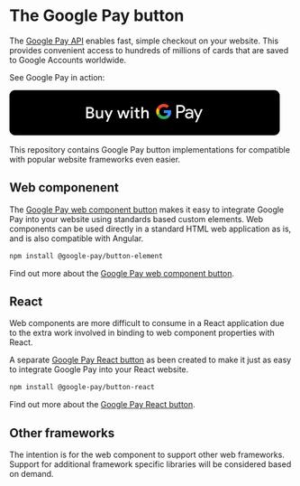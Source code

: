 # The Google Pay button

The [Google Pay API][google-pay] enables fast, simple checkout on your website. This provides convenient access to hundreds of millions of cards that are saved to Google Accounts worldwide.

See Google Pay in action:

[![Buy with Google Pay](docs/images/google-pay-button.svg)][live-demo]

This repository contains Google Pay button implementations for compatible with popular website frameworks even easier.

## Web componenent

The [Google Pay web component button][button-element] makes it easy to integrate Google Pay into your website using standards based custom elements. Web components can be used directly in a standard HTML web application as is, and is also compatible with Angular.

```sh
npm install @google-pay/button-element
```

Find out more about the [Google Pay web component button][button-element].

## React

Web components are more difficult to consume in a React application due to the extra work involved in binding to web component properties with React.

A separate [Google Pay React button][button-react] as been created to make it just as easy to integrate Google Pay into your React website.

```sh
npm install @google-pay/button-react
```

Find out more about the [Google Pay React button][button-react].

## Other frameworks

The intention is for the web component to support other web frameworks. Support for additional framework specific libraries will be considered based on demand.

[google-pay]: https://developers.google.com/pay/api/web/overview
[button-element]: src/button-element
[button-react]: src/button-react
[live-demo]: https://developers.google.com/pay/api/web/guides/resources/demos
